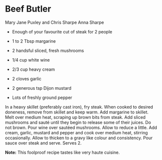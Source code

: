 # Beef Butler

Mary Jane Puxley and Chris Sharpe
Anna Sharpe

- Enough of your favourite cut of steak for 2 people
- 1 to 2 Tbsp margarine
- 2 handsful sliced, fresh mushrooms

- 1/4 cup white wine
- 2/3 cup heavy cream
- 2 cloves garlic
- 2 generous tsp Dijon mustard
- Lots of freshly ground pepper

In a heavy skillet (preferably cast iron), fry steak. When cooked to desired doneness, remove from skillet and keep warm. Add margarine to skillet.  Melt over medium heat, scraping up brown bits from steak. Add sliced mushrooms and sauté until they begin to release some of their juices. Do not brown. Pour wine over sautéed mushrooms. Allow to reduce a little.  Add cream, garlic, mustard and pepper and cook over medium heat, stirring occasionally. Allow to thicken to a gravy like colour and consistency. Pour sauce over steak and serve. Serves 2.

**Note:** This foolproof recipe tastes like very haute cuisine.